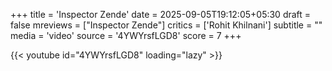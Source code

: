 +++
title = 'Inspector Zende'
date = 2025-09-05T19:12:05+05:30
draft = false
mreviews = ["Inspector Zende"]
critics = ['Rohit Khilnani']
subtitle = ""
media = 'video'
source = '4YWYrsfLGD8'
score = 7
+++

{{< youtube id="4YWYrsfLGD8" loading="lazy" >}}
